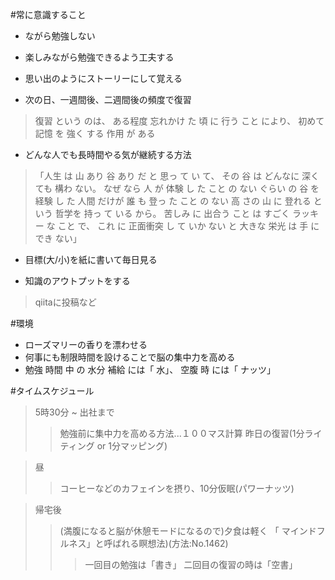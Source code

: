 #常に意識すること
- ながら勉強しない
- 楽しみながら勉強できるよう工夫する
- 思い出のようにストーリーにして覚える

- 次の日、一週間後、二週間後の頻度で復習
> 復習 という のは、 ある程度 忘れかけ た 頃 に 行う こと により、 初めて 記憶 を 強く する 作用 が ある

- どんな人でも長時間やる気が継続する方法
> 「人生 は 山 あり 谷 あり だ と 思っ て い て、 その 谷 は どんなに 深く ても 構わ ない。 なぜ なら 人 が 体験 し た こと の ない ぐらい の 谷 を 経験 し た 人間 だけが 誰 も 登っ た こと の ない 高 さの 山 に 登れる という 哲学を 持っ て いる から。 苦しみ に 出合う こと は すごく ラッキー な こと で、 これ に 正面衝突 し て いか ない と 大きな 栄光 は 手 に でき ない」

- 目標(大/小)を紙に書いて毎日見る

- 知識のアウトプットをする
> qiitaに投稿など

#環境
- ローズマリーの香りを漂わせる
- 何事にも制限時間を設けることで脳の集中力を高める
- 勉強 時間 中 の 水分 補給 には「 水」、 空腹 時 には「 ナッツ」

#タイムスケジュール
> 5時30分 ~ 出社まで
>> 勉強前に集中力を高める方法...１００マス計算
>> 昨日の復習(1分ライティング or 1分マッピング)

>昼
>>コーヒーなどのカフェインを摂り、10分仮眠(パワーナッツ)


>帰宅後
>>(満腹になると脳が休憩モードになるので)夕食は軽く
>>「 マインドフルネス」と呼ばれる瞑想法)(方法:No.1462)
>>>一回目の勉強は「書き」
>>>二回目の復習の時は「空書」


